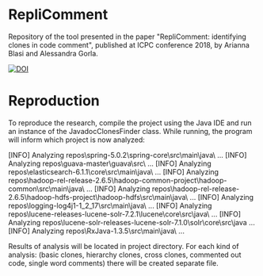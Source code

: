 # RepliComment

Repository of the tool presented in the paper "RepliComment: identifying clones in code comment", published at ICPC conference 2018, by Arianna Blasi and Alessandra Gorla.

<a href="https://zenodo.org/badge/latestdoi/135132614"><img src="https://zenodo.org/badge/135132614.svg" alt="DOI"></a>


# Reproduction
To reproduce the research, compile the project using the Java IDE and run an instance of the JavadocClonesFinder class.
While running, the program will inform which project is now analyzed:

[INFO] Analyzing repos\\spring-5.0.2\\spring-core\\src\\main\\java\\ ...
[INFO] Analyzing repos\\guava-master\\guava\\src\\ ...
[INFO] Analyzing repos\\elasticsearch-6.1.1\\core\\src\\main\\java\\ ...
[INFO] Analyzing repos\\hadoop-rel-release-2.6.5\\hadoop-common-project\\hadoop-common\\src\\main\\java\\ ...
[INFO] Analyzing repos\\hadoop-rel-release-2.6.5\\hadoop-hdfs-project\\hadoop-hdfs\\src\\main\\java\\ ...
[INFO] Analyzing repos\\logging-log4j1-1_2_17\\src\\main\\java\\ ...
[INFO] Analyzing repos\\lucene-releases-lucene-solr-7.2.1\\lucene\\core\\src\\java\\ ...
[INFO] Analyzing repos\\lucene-solr-releases-lucene-solr-7.1.0\\solr\\core\\src\\java ...
[INFO] Analyzing repos\\RxJava-1.3.5\\src\\main\\java\\ ...

Results of analysis will be located in project directory. For each kind of analysis:
(basic clones, hierarchy clones, cross clones, commented out code, single word comments) there will be created separate file.
